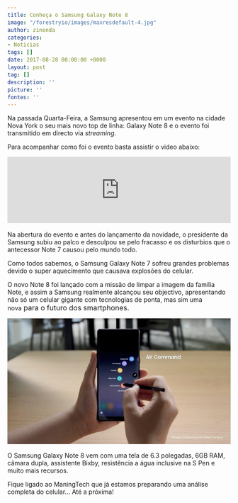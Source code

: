 ```yaml
---
title: Conheça o Samsung Galaxy Note 8
image: "/forestryio/images/maxresdefault-4.jpg"
author: zinenda
categories:
- Noticias
tags: []
date: 2017-08-28 00:00:00 +0000
layout: post
tag: []
description: ''
picture: ''
fontes: ''
---
```



Na passada Quarta-Feira, a Samsung apresentou em um evento na cidade Nova York o seu mais novo top de linha: Galaxy Note 8 e o evento foi transmitido em directo via *streaming*.

Para acompanhar como foi o evento basta assistir o video abaixo:

<iframe width="100%" height="auto" src="https://www.youtube.com/embed/rD37VVMda88" frameborder="0" allowfullscreen="" async="" preload=""></iframe>

Na abertura do evento e antes do lançamento da novidade, o presidente da Samsung subiu ao palco e desculpou se pelo fracasso e os disturbios que o antecessor Note 7 causou pelo mundo todo.

Como todos sabemos, o Samsung Galaxy Note 7 sofreu grandes problemas devido o super aquecimento que causava explosões do celular.

O novo Note 8 foi lançado com a missão de limpar a imagem da família Note, e assim a Samsung realmente alcançou seu objectivo, apresentando não só um celular gigante com tecnologias de ponta, mas sim uma nova<span style="font-size: 1rem;">&nbsp;para o futuro dos smartphones.</span>

![](/forestryio/images/note_8_air_gesture.jpg)

O Samsung Galaxy Note 8 vem com uma tela de 6.3 polegadas, 6GB RAM, câmara dupla, assistente Bixby, resistência a água inclusive na S Pen e muito mais recursos.

Fique ligado ao ManingTech que já estamos preparando uma análise completa do celular... Até a próxima!